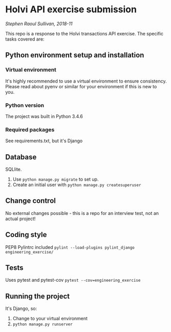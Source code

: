 Holvi API exercise submission
===

_Stephen Raoul Sullivan, 2018-11_

This repo is a response to the Holvi transactions API exercise. The specific tasks covered are:




## Python environment setup and installation

### Virtual environment
It's highly recommended to use a virtual environment to ensure consistency.
Please read about pyenv or similar for your environment if this is new to you.

### Python version
The project was built in Python 3.4.6

### Required packages
See requirements.txt, but it's Django


## Database
SQLlite.
1. Use `python manage.py migrate` to set up.
2. Create an initial user with `python manage.py createsuperuser`


## Change control
No external changes possible - this is a repo for an interview test, not an actual project!


## Coding style
PEP8
Pylintrc included `pylint --load-plugins pylint_django engineering_exercise/`


## Tests
Uses pytest and pytest-cov `pytest --cov=engineering_exercise`


## Running the project
It's Django, so:
1. Change to your virtual environment
2. `python manage.py runserver`